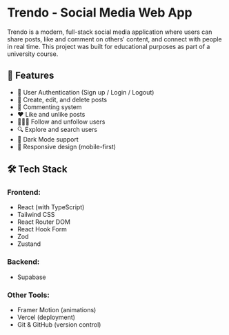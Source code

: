 # Trendo - Social Media Web App

Trendo is a modern, full-stack social media application where users can share posts, like and comment on others' content, and connect with people in real time. This project was built for educational purposes as part of a university course.

## 🚀 Features

- 🔐 User Authentication (Sign up / Login / Logout)
- 📝 Create, edit, and delete posts
- 💬 Commenting system
- ❤️ Like and unlike posts
- 🧑‍🤝‍🧑 Follow and unfollow users
- 🔍 Explore and search users
- 🌙 Dark Mode support
- 📱 Responsive design (mobile-first)

## 🛠 Tech Stack

### Frontend:

- React (with TypeScript)
- Tailwind CSS
- React Router DOM
- React Hook Form
- Zod
- Zustand

### Backend:

- Supabase 

### Other Tools:

- Framer Motion (animations)
- Vercel  (deployment)
- Git & GitHub (version control)
